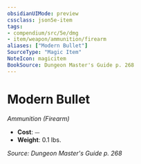 ```yaml
---
obsidianUIMode: preview
cssclass: json5e-item
tags:
- compendium/src/5e/dmg
- item/weapon/ammunition/firearm
aliases: ["Modern Bullet"]
SourceType: "Magic Item"
NoteIcon: magicitem
BookSource: Dungeon Master's Guide p. 268
---
```

# Modern Bullet
*Ammunition (Firearm)*  

- **Cost**: ⏤
- **Weight**: 0.1 lbs.

*Source: Dungeon Master's Guide p. 268*
